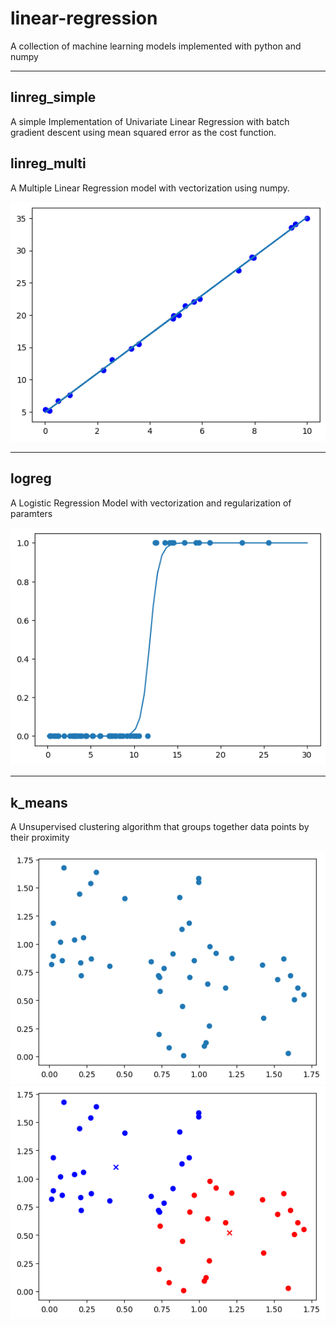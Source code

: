 # linear-regression

A collection of machine learning models implemented with python and numpy

***

## linreg_simple
A simple Implementation of Univariate Linear Regression with batch gradient descent using mean squared error as the cost function.

## linreg_multi
A Multiple Linear Regression model with vectorization using numpy.

![linear regression prediction plot](images/linreg.png)

---

## logreg
A Logistic Regression Model with vectorization and regularization of paramters


![logistic regression prediction plot](images/logreg.png)

---

## k_means
A Unsupervised clustering algorithm that groups together data points by their proximity


![k means original plot](images/k_means_1.png)
![k means prediction plot](images/k_means_2.png)